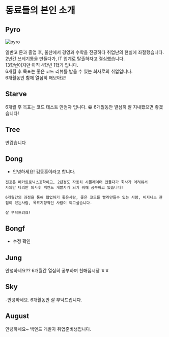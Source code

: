 # 동료들의 본인 소개

## Pyro

![pyro](./img/pyro_profile.png)

일반고 문과 졸업 후, 울산에서 경영과 수학을 전공하다 취업난의 현실에 좌절했습니다.<br>
2년간 쓰레기통을 만들다가, IT 업계로 탈출하자고 결심했습니다.<br>
13학번이지만 아직 4학년 1학기 입니다.<br>
6개월 후 목표는 좋은 코드 리뷰를 받을 수 있는 회사로의 취업입니다.<br>
6개월동안 함께 열심히 해보아요!

## Starve
6개월 후 목표는 코드 테스트 만점자 입니다. 😁
6개월동안 열심히 잘 지내봤으면 좋겠습니다!


## Tree
반갑습니다
## Dong
- 안녕하세요!  김동훈이라고 합니다.
```
전공은 메카트로닉스공학이고, 2년정도 자동차 시뮬레이터 만들다가 회사가 어려워서
자의반 타의반 퇴사후 백엔드 개발자가 되기 위해 공부하고 있습니다!

6개월간의 과정을 통해 협업하기 좋은사람, 좋은 코드를 빨리만들수 있는 사람, 비지니스 관점이 있는사람, 목표지향적인 사람이 되고싶습니다.

잘 부탁드려요!
```


## Bongf
- 수정 확인 

## Jung
안녕하세요?? 
6개월간 열심히 공부하며 친해집시당 ㅎㅎ
## Sky
-안녕하세요. 6개월동안 잘 부탁드립니다.

## August
 
안녕하세요~ 백엔드 개발자 취업준비생입니다.

